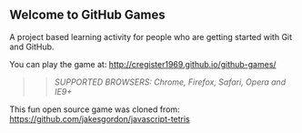 ## Welcome to GitHub Games

A project based learning activity for people who are getting started with Git and GitHub.

You can play the game at: http://cregister1969.github.io/github-games/

>> _*SUPPORTED BROWSERS*: Chrome, Firefox, Safari, Opera and IE9+_

This fun open source game was cloned from: https://github.com/jakesgordon/javascript-tetris

